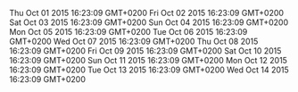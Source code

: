 Thu Oct 01 2015 16:23:09 GMT+0200
Fri Oct 02 2015 16:23:09 GMT+0200
Sat Oct 03 2015 16:23:09 GMT+0200
Sun Oct 04 2015 16:23:09 GMT+0200
Mon Oct 05 2015 16:23:09 GMT+0200
Tue Oct 06 2015 16:23:09 GMT+0200
Wed Oct 07 2015 16:23:09 GMT+0200
Thu Oct 08 2015 16:23:09 GMT+0200
Fri Oct 09 2015 16:23:09 GMT+0200
Sat Oct 10 2015 16:23:09 GMT+0200
Sun Oct 11 2015 16:23:09 GMT+0200
Mon Oct 12 2015 16:23:09 GMT+0200
Tue Oct 13 2015 16:23:09 GMT+0200
Wed Oct 14 2015 16:23:09 GMT+0200
